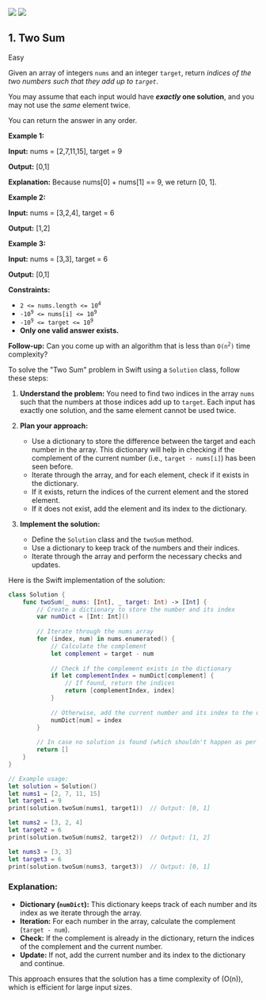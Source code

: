 [![](https://img.shields.io/github/stars/LeetCode-in-Swift/LeetCode-in-Swift?label=Stars&style=flat-square)](https://github.com/LeetCode-in-Swift/LeetCode-in-Swift)
[![](https://img.shields.io/github/forks/LeetCode-in-Swift/LeetCode-in-Swift?label=Fork%20me%20on%20GitHub%20&style=flat-square)](https://github.com/LeetCode-in-Swift/LeetCode-in-Swift/fork)

## 1\. Two Sum

Easy

Given an array of integers `nums` and an integer `target`, return _indices of the two numbers such that they add up to `target`_.

You may assume that each input would have **_exactly_ one solution**, and you may not use the _same_ element twice.

You can return the answer in any order.

**Example 1:**

**Input:** nums = [2,7,11,15], target = 9

**Output:** [0,1]

**Explanation:** Because nums[0] + nums[1] == 9, we return [0, 1]. 

**Example 2:**

**Input:** nums = [3,2,4], target = 6

**Output:** [1,2] 

**Example 3:**

**Input:** nums = [3,3], target = 6

**Output:** [0,1] 

**Constraints:**

*   <code>2 <= nums.length <= 10<sup>4</sup></code>
*   <code>-10<sup>9</sup> <= nums[i] <= 10<sup>9</sup></code>
*   <code>-10<sup>9</sup> <= target <= 10<sup>9</sup></code>
*   **Only one valid answer exists.**

**Follow-up:** Can you come up with an algorithm that is less than <code>O(n<sup>2</sup>)</code> time complexity?

To solve the "Two Sum" problem in Swift using a `Solution` class, follow these steps:

1. **Understand the problem:** You need to find two indices in the array `nums` such that the numbers at those indices add up to `target`. Each input has exactly one solution, and the same element cannot be used twice.

2. **Plan your approach:** 
    - Use a dictionary to store the difference between the target and each number in the array. This dictionary will help in checking if the complement of the current number (i.e., `target - nums[i]`) has been seen before.
    - Iterate through the array, and for each element, check if it exists in the dictionary.
    - If it exists, return the indices of the current element and the stored element.
    - If it does not exist, add the element and its index to the dictionary.

3. **Implement the solution:**
    - Define the `Solution` class and the `twoSum` method.
    - Use a dictionary to keep track of the numbers and their indices.
    - Iterate through the array and perform the necessary checks and updates.

Here is the Swift implementation of the solution:

```swift
class Solution {
    func twoSum(_ nums: [Int], _ target: Int) -> [Int] {
        // Create a dictionary to store the number and its index
        var numDict = [Int: Int]()
        
        // Iterate through the nums array
        for (index, num) in nums.enumerated() {
            // Calculate the complement
            let complement = target - num
            
            // Check if the complement exists in the dictionary
            if let complementIndex = numDict[complement] {
                // If found, return the indices
                return [complementIndex, index]
            }
            
            // Otherwise, add the current number and its index to the dictionary
            numDict[num] = index
        }
        
        // In case no solution is found (which shouldn't happen as per problem constraints)
        return []
    }
}

// Example usage:
let solution = Solution()
let nums1 = [2, 7, 11, 15]
let target1 = 9
print(solution.twoSum(nums1, target1))  // Output: [0, 1]

let nums2 = [3, 2, 4]
let target2 = 6
print(solution.twoSum(nums2, target2))  // Output: [1, 2]

let nums3 = [3, 3]
let target3 = 6
print(solution.twoSum(nums3, target3))  // Output: [0, 1]
```

### Explanation:
- **Dictionary (`numDict`):** This dictionary keeps track of each number and its index as we iterate through the array.
- **Iteration:** For each number in the array, calculate the complement (`target - num`).
- **Check:** If the complement is already in the dictionary, return the indices of the complement and the current number.
- **Update:** If not, add the current number and its index to the dictionary and continue.

This approach ensures that the solution has a time complexity of \(O(n)\), which is efficient for large input sizes.